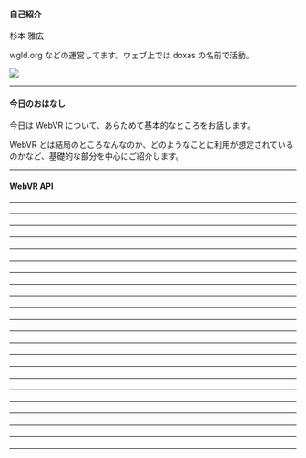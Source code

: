 
#### 自己紹介

杉本 雅広

wgld.org などの運営してます。ウェブ上では doxas の名前で活動。

![](sample.png)

---

#### 今日のおはなし

今日は WebVR について、あらためて基本的なところをお話します。

WebVR とは結局のところなんなのか、どのようなことに利用が想定されているのかなど、基礎的な部分を中心にご紹介します。

---

#### WebVR API



---

#### 

---

#### 

---

#### 

---

#### 

---

#### 

---

#### 

---

#### 

---

#### 

---

#### 

---

#### 

---

#### 

---

#### 

---

#### 

---

#### 

---

#### 

---

#### 

---

#### 

---

#### 

---

#### 

---

#### 

---

#### 

---


